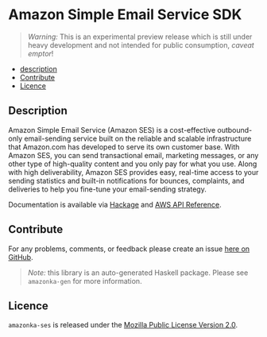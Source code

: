 # Amazon Simple Email Service SDK

> _Warning:_ This is an experimental preview release which is still under heavy development and not intended for public consumption, _caveat emptor_!

* [description](#description)
* [Contribute](#contribute)
* [Licence](#licence)

## Description

Amazon Simple Email Service (Amazon SES) is a cost-effective outbound-only
email-sending service built on the reliable and scalable infrastructure that
Amazon.com has developed to serve its own customer base. With Amazon SES, you
can send transactional email, marketing messages, or any other type of
high-quality content and you only pay for what you use. Along with high
deliverability, Amazon SES provides easy, real-time access to your sending
statistics and built-in notifications for bounces, complaints, and deliveries
to help you fine-tune your email-sending strategy.

Documentation is available via [Hackage](http://hackage.haskell.org/package/amazonka-ses)
and [AWS API Reference](http://docs.aws.amazon.com/ses/latest/APIReference/Welcome.html).


## Contribute

For any problems, comments, or feedback please create an issue [here on GitHub](https://github.com/brendanhay/amazonka/issues).

> _Note:_ this library is an auto-generated Haskell package. Please see `amazonka-gen` for more information.


## Licence

`amazonka-ses` is released under the [Mozilla Public License Version 2.0](http://www.mozilla.org/MPL/).
